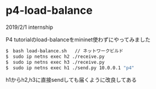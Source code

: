 # p4-load-balance
2019/2/1 internship


P4 tutorialのload-balanceをmininet使わずにやってみました

```sh
$　bash load-balance.sh   // ネットワークビルド
$　sudo ip netns exec h2 ./receive.py
$　sudo ip netns exec h3 ./receive.py
$　sudo ip netns exec h1 ./send.py 10.0.0.1 "p4"
```

h1からh2,h3に直接sendしても届くように改良してある
